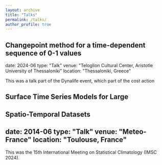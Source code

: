 ```yaml
---
layout: archive
title: "Talks"
permalink: /talks/
author_profile: true
---
```



## Changepoint method for a time-dependent sequence of 0-1 values

date: 2024-06
type: "Talk"
venue: "Teloglion Cultural Center, Aristotle University of Thessaloniki"
location: "Thessaloniki, Greece"

This was a talk part of the Dynalife event, which part of the cost action

## Surface Time Series Models for Large
Spatio-Temporal Datasets
---
date: 2014-06
type: "Talk"
venue: "Meteo-France"
location: "Toulouse, France"
---

This was the 15th International Meeting on Statistical Climatology 
(IMSC 2024). 


